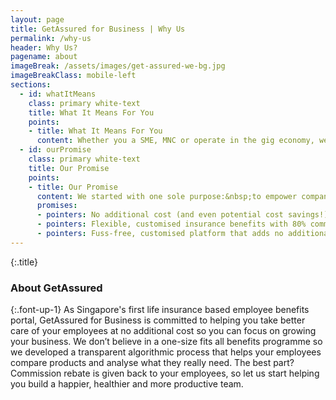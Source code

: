 ```yaml
---
layout: page
title: GetAssured for Business | Why Us
permalink: /why-us
header: Why Us?
pagename: about
imageBreak: /assets/images/get-assured-we-bg.jpg
imageBreakClass: mobile-left
sections:
  - id: whatItMeans
    class: primary white-text
    title: What It Means For You
    points:
    - title: ​What It Means For You
      content: Whether you a SME, MNC or operate in the gig economy, we have the solution to help you take care of the people who make your business run like clockwork. By helping you take care of your employees, we enable you to do what you do best&nbsp;- &nbsp;grow your business and focus on your customers.
  - id: ourPromise
    class: primary white-text
    title: Our Promise
    points:
    - title: Our Promise
      content: We started with one sole purpose:&nbsp;to empower companies to value-add to their employees at no cost.
      promises:
      - pointers: No additional cost (and even potential cost savings!)
      - pointers: Flexible, customised insurance benefits with 80% commission rebate for your employees
      - pointers: Fuss-free, customised platform that adds no additional work to HR
---
```


{:.title}
### About GetAssured

{:.font-up-1}
As Singapore's first life insurance based employee benefits portal, GetAssured for Business is committed to helping you take better care of your employees at no additional cost so you can focus on growing your business. We don’t believe in a one-size fits all benefits programme so we developed a transparent algorithmic process that helps your employees compare products and analyse what they really need. The best part? Commission rebate is given back to your employees, so let us start helping you build a happier, healthier and more productive team.
